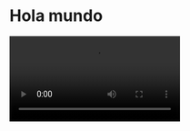 # Hola mundo

<video controls><source src="https://digi21.blob.core.windows.net/videos-ayuda/desarrollo/12.%20Hola%20Mundo.mp4" caption="" type="video/mp4"></video>

